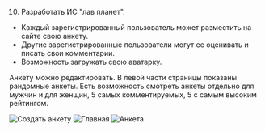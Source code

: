 10. Разработать ИС "лав планет".
 * Каждый зарегистрированный пользователь может разместить на сайте свою анкету.
 * Другие зарегистрированные пользователи могут ее оценивать и писать свои комментарии.
 * Возможность загружать свою аватарку.

Анкету можно редактировать.
В левой части страницы показаны рандомные анкеты.
Есть возможность смотреть анкеты отдельно для мужчин и для женщин, 5 самых комментируемых, 5 с самым высоким рейтингом.

![Создать анкету](http://i.imgur.com/AKQW8df.png)
![Главная](http://i.imgur.com/OEcS0ZZ.png)
![Анкета](http://i.imgur.com/lXjpveh.png)
